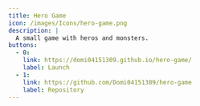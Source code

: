 ```yaml
---
title: Hero Game
icon: /images/Icons/hero-game.png
description: |
  A small game with heros and monsters.
buttons:
  - 0:
    link: https://domi04151309.github.io/hero-game/
    label: Launch
  - 1:
    link: https://github.com/Domi04151309/hero-game
    label: Repository
---
```

